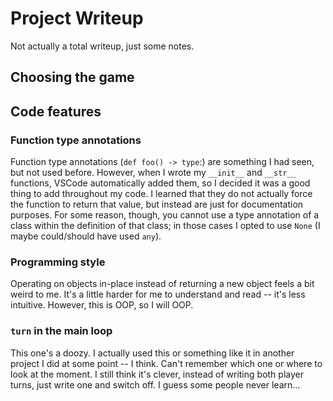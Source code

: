 # Project Writeup
Not actually a total writeup, just some notes.

## Choosing the game

## Code features

### Function type annotations

Function type annotations (`def foo() -> type`:) are something I had seen, but not used before. However, when I wrote my `__init__` and `__str__` functions, VSCode automatically added them, so I decided it was a good thing to add throughout my code. I learned that they do not actually force the function to return that value, but instead are just for documentation purposes. For some reason, though, you cannot use a type annotation of a class within the definition of that class; in those cases I opted to use `None` (I maybe could/should have used `any`).

### Programming style

Operating on objects in-place instead of returning a new object feels a bit weird to me. It's a little harder for me to understand and read -- it's less intuitive. However, this is OOP, so I will OOP.

### `turn` in the main loop

This one's a doozy. I actually used this or something like it in another project I did at some point -- I think. Can't remember which one or where to look at the moment. I still think it's clever, instead of writing both player turns, just write one and switch off. I guess some people never learn...
